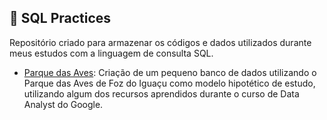 ## 🎲 SQL Practices 

Repositório criado para armazenar os códigos e dados utilizados durante meus estudos com a linguagem de consulta SQL.

 * <a href="https://anamilanezi.github.io/sql-practices/sql-parque-das-aves"> Parque das Aves</a>: Criação de um pequeno banco de dados utilizando o Parque das Aves de Foz do Iguaçu como modelo hipotético de estudo, utilizando algum dos recursos aprendidos durante o curso de Data Analyst do Google.
